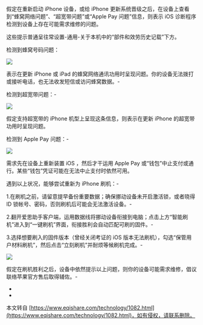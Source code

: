 假定在重新启动 iPhone 设备，或给 iPhone 更新系统晋级之后，在设备上查看到“蜂窝网络问题”、“超宽带问题”或“Apple Pay 问题”信息，则表示 iOS 诊断程序检测到设备上存在可能需求维修的问题。

这些提示普通呈往常设置-通用-关于本机中的“部件和效劳历史记载”下方。

检测到蜂窝号码问题：

![](https://s2.loli.net/2023/05/19/2iVLljYD7EBGcy3.png)

表示在更新 iPhone 或 iPad 的蜂窝网络通讯功用时呈现问题。你的设备无法拨打或接听电话，也无法收发短信或访问蜂窝数据。-

检测到超宽带问题：-

[![](https://s2.loli.net/2023/05/19/YvADHsuFBKgiIow.png)](https://smms.app/image/YvADHsuFBKgiIow)

假定支持超宽带的 iPhone 机型上呈现这条信息，则表示在更新 iPhone 的超宽带功用时呈现问题。

检测到 Apple Pay 问题：-

[![](https://s2.loli.net/2023/05/19/vRcZ37N1YdITkeA.png)](https://smms.app/image/vRcZ37N1YdITkeA)

需求先在设备上重新装置 iOS ，然后才干运用 Apple Pay 或“钱包”中止支付或通行。某些“钱包”凭证可能在无法中止支付时依然可用。

遇到以上状况，能够尝试重新为 iPhone 刷机：-

1.在刷机之前，请留意提早备份重要数据；确保挪动设备未开启激活锁，或者晓得 ID 锁帐号、密码，否则刷机后可能会无法激活设备。-

2.翻开爱思助手客户端，运用数据线将挪动设备衔接到电脑；点击上方“智能刷机”进入到“一键刷机”界面，衔接胜利会自动匹配可刷的固件。-

3.选择想要刷入的固件版本（曾经关闭考证的 iOS 版本无法刷机），勾选“保管用户材料刷机”，然后点击“立刻刷机”并耐烦等候刷机完成。-

![](https://s2.loli.net/2023/05/19/Iy4CWFB5Rbqw2l7.png)

假定在刷机胜利之后，设备中依然提示以上问题，则你的设备可能需求维修，倡议联络苹果官方售后取得辅佐。-

-

-

本文转自 [https://www.eqishare.com/technology/1082.html](https://www.eqishare.com/technology/1082.html)，如有侵权，请联系删除。